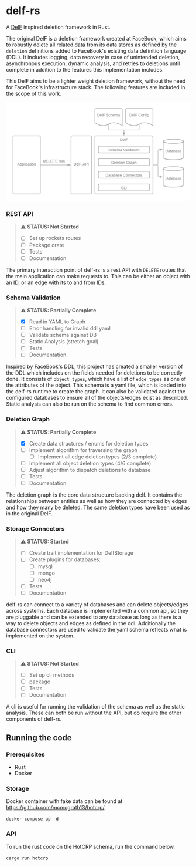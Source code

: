 # delf-rs

A [DelF](https://cs.brown.edu/courses/csci2390/2020/readings/delf.pdf) inspired deletion framework in Rust.

The original DelF is a deletion framework created at FaceBook, which aims to robustly delete all related data from its data stores as defined by the `deletion` definitions added to FaceBook's existing data definition language (DDL). It includes logging, data recovery in case of unintended deletion, asynchronous execution, dynamic analysis, and retries to deletions until complete in addition to the features this implementation includes.

This DelF aims to be a lighter weight deletion framework, without the need for FaceBook's infrastructure stack. The following features are included in the scope of this work.


![DelF Architecture Diagram](docs/delf.png)

### REST API

> **:warning: STATUS: Not Started**  
> - [ ] Set up rockets routes
> - [ ] Package crate
> - [ ] Tests
> - [ ] Documentation

The primary interaction point of delf-rs is a rest API with `DELETE` routes that the main application can make requests to. This can be either an object with an ID, or an edge with its to and from IDs.

### Schema Validation

> **:warning: STATUS: Partially Complete**  
> - [x] Read in YAML to Graph
> - [ ] Error handling for invalid ddl yaml
> - [ ] Validate schema against DB
> - [ ] Static Analysis (stretch goal)
> - [ ] Tests
> - [ ] Documentation

Inspired by FaceBook's DDL, this project has created a smaller version of the DDL which includes on the fields needed for deletions to be correctly done. It consists of `object_types`, which have a list of `edge_types` as one of the attributes of the object. This schema is a yaml file, which is loaded into the delf-rs runtime to create the graph. It can also be validated against the configured databases to ensure all of the objects/edges exist as described. Static analysis can also be run on the schema to find common errors.

### Deletion Graph

> **:warning: STATUS: Partially Complete**  
> - [x] Create data structures / enums for deletion types
> - [ ] Implement algorithm for traversing the graph
>   - [ ] Implement all edge deletion types (2/3 complete)
>  - [ ] Implement all object deletion types (4/6 complete)
> - [ ] Adjust algorithm to dispatch deletions to database
> - [ ] Tests
> - [ ] Documentation

The deletion graph is the core data structure backing delf. It contains the relationships between entities as well as how they are connected by edges and how they many be deleted.  The same deletion types have been used as in the original DelF.

### Storage Connectors

> **:warning: STATUS: Started**  
> - [ ] Create trait implementation for DelfStorage
> - [ ] Create plugins for databases:
>   - [ ] mysql
>   - [ ] mongo
>   - [ ] neo4j
> - [ ] Tests
> - [ ] Documentation

delf-rs can connect to a variety of databases and can delete objects/edges across systems. Each database is implemented with a common api, so they are pluggable and can be extended to any database as long as there is a way to delete objects and edges as defined in the ddl. Additionally the database connectors are used to validate the yaml schema reflects what is implemented on the system.

### CLI

> **:warning: STATUS: Not Started**  
> - [ ] Set up cli methods
> - [ ] package
> - [ ] Tests
> - [ ] Documentation

A cli is useful for running the validation of the schema as well as the static analysis. These can both be run without the API, but do require the other components of delf-rs.

## Running the code

### Prerequisites

* Rust
* Docker

### Storage

Docker container with fake data can be found at https://github.com/mcmcgrath13/hotcrp/.

```
docker-compose up -d
```

### API

To run the rust code on the HotCRP schema, run the command below.

```
cargo run hotcrp
```
